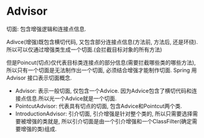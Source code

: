# Advisor

切面: 包含增强逻辑和连接点信息.

Adivce(增强)既包含横切代码, 又包含部分连接点信息(方法前, 方法后, 还是环绕).
所以可以仅通过增强类生成一个切面.(会拦截目标对象的所有方法)

但是Poincut(切点)仅代表目标类连接点的部分信息(需要拦截哪些类的哪些方法),
所以只有一个切面是无法制作出一个切面, 必须结合增强才能制作切面.
Spring 用 Advisor 接口表示切面概念.

* Advisor: 表示一般切面, 仅包含一个Advice. 因为Advice包含了横切代码和连接点信息.所以光一个Advice就是一个切面.
* PointcutAdvisor: 代表具有切点的切面, 包含Advice和Pointcut两个类.
* IntroductionAdvisor: 引介切面, 引介增强是针对整个类的, 所以只需要选择需要被增强的类就是,
  所以引介切面是由一个引介增强和一个ClassFilter(确定需要增强的类)组成.


